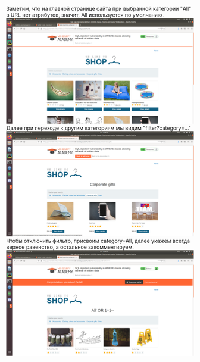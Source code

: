 Заметим, что на главной странице сайта при выбранной категории "All" в URL нет атрибутов, значит, All используется по умолчанию.
<img src="screenshot1.png"> 
Далее при переходе к другим категориям мы видим "filter?category=..."
<img src="screenshot2.png"> 
Чтобы отключить фильтр, присвоим category=All, далее укажем всегда верное равенство, а остальное закомментируем.
<img src="screenshot3.png"> 
